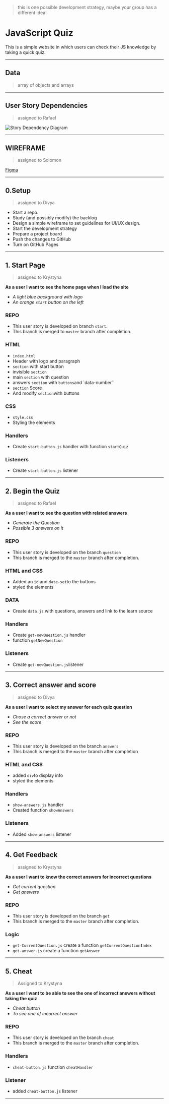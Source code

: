 > this is one possible development strategy, maybe your group has a different idea!

# JavaScript Quiz

This is a simple website in which users can check their JS knowledge by taking a quick quiz.

---

## Data

> array of objects and arrays

---

## User Story Dependencies

> assigned to Rafael

![Story Dependency Diagram](../public/users-dependencies.png)

---

## WIREFRAME

> assigned to Solomon

[Figma](https://www.figma.com/file/bObNttW6nQbIW5lMRU66y1/Untitled?node-id=1%3A5)

---

## 0.Setup

> assigned to Divya

- Start a repo.
- Study (and possibly modify) the backlog
- Design a simple wireframe to set guidelines for UI/UX design.
- Start the development strategy
- Prepare a project board
- Push the changes to GitHub
- Turn on GitHub Pages

---

## 1. Start Page

> assigned to Krystyna

**As a user I want to see the home page when I load the site**

- _A light blue background with logo_
- _An orange `start` button on the left_

### REPO

- This user story is developed on branch `start`.
- This branch is merged to `master` branch after completion.

### HTML

- `index.html`
- Header with logo and paragraph
- `section` with start button 
- invisible `section`
- main `section` with question
- answers `section` with `buttons`and `data-number``
- `section` Score 
- And modify `section`with buttons

### CSS

- `style.css`
- Styling the elements

### Handlers

- Create `start-button.js` handler with  function `startQuiz`

### Listeners

- Create `start-button.js` listener 

---

## 2. Begin the Quiz

> assigned to Rafael

**As a user I want to see the  question with related answers**

- _Generate the Question_
- _Possible 3 answers on it_

### REPO

- This user story is developed on the branch `question`
- This branch is merged to the `master` branch after completion.

### HTML and CSS

- Added an `id` and `date-set`to the buttons 
- styled the elements

### DATA

- Create `data.js` with questions, answers and link to the learn source 


### Handlers

- Create `get-newQuestion.js` handler
- function `getNewQuestion`

### Listeners

- Create `get-newQuestion.js`listener

---

## 3. Correct answer and score

> assigned to Divya

**As a user I want to select my answer for each quiz question**

- _Chose a correct answer or not_
- _See the score_


### REPO

- This user story is developed on the branch `answers`
- This branch is merged to the `master` branch after completion

### HTML and CSS

- added `div`to display info 
- styled the elements

### Handlers 

- `show-answers.js` handler
- Created function `showAnswers`

### Listeners

- Added `show-answers` listener 

---


## 4. Get Feedback

> assigned to Krystyna 

**As a user I want to know the correct answers for incorrect questions**

- _Get current question_
- _Get answers_

### REPO

- This user story is developed on the branch `get`
- This branch is merged to the `master` branch after completion.

### Logic

- `get-CurrentQuestion.js` create a function `getCurrentQuestionIndex`
- `get-answer.js` create a function `getAnswer`

---

## 5. Cheat

> Assigned to Krystyna

**As a user I want to be able to see the one of incorrect answers without taking the quiz**

- _Cheat button_
- _To see one of incorrect answer_


### REPO

- This user story is developed on the branch `cheat`
- This branch is merged to the `master` branch after completion.

### Handlers

- `cheat-button.js` function `cheatHandler`

### Listener

- added `cheat-button.js` listener


---
